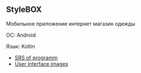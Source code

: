 ## **StyleBOX**

Мобильное приложение интернет магазин одежды

ОС: Android

Язык: Kotlin

- [SRS of programm](SRS.md/)
- [User interface images](mocaps/)
